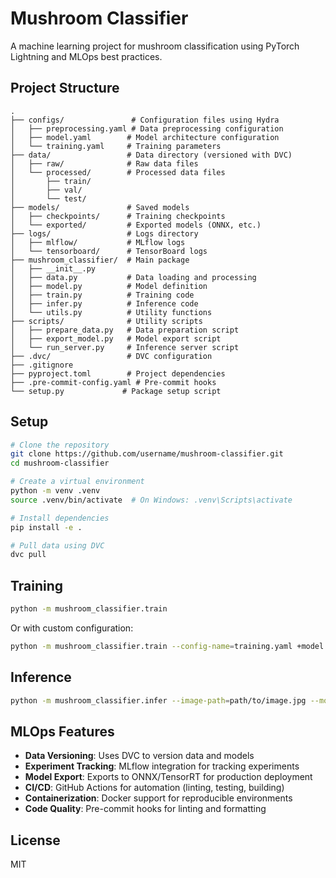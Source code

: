 # Mushroom Classifier

A machine learning project for mushroom classification using PyTorch Lightning and MLOps best practices.

## Project Structure

```
.
├── configs/               # Configuration files using Hydra
│   ├── preprocessing.yaml # Data preprocessing configuration
│   ├── model.yaml        # Model architecture configuration
│   └── training.yaml     # Training parameters
├── data/                 # Data directory (versioned with DVC)
│   ├── raw/              # Raw data files
│   └── processed/        # Processed data files
│       ├── train/
│       ├── val/
│       └── test/
├── models/               # Saved models
│   ├── checkpoints/      # Training checkpoints
│   └── exported/         # Exported models (ONNX, etc.)
├── logs/                 # Logs directory
│   ├── mlflow/           # MLflow logs
│   └── tensorboard/      # TensorBoard logs
├── mushroom_classifier/  # Main package
│   ├── __init__.py
│   ├── data.py           # Data loading and processing
│   ├── model.py          # Model definition
│   ├── train.py          # Training code
│   ├── infer.py          # Inference code
│   └── utils.py          # Utility functions
├── scripts/              # Utility scripts
│   ├── prepare_data.py   # Data preparation script
│   ├── export_model.py   # Model export script
│   └── run_server.py     # Inference server script
├── .dvc/                 # DVC configuration
├── .gitignore
├── pyproject.toml        # Project dependencies
├── .pre-commit-config.yaml # Pre-commit hooks
└── setup.py             # Package setup script
```

## Setup

```bash
# Clone the repository
git clone https://github.com/username/mushroom-classifier.git
cd mushroom-classifier

# Create a virtual environment
python -m venv .venv
source .venv/bin/activate  # On Windows: .venv\Scripts\activate

# Install dependencies
pip install -e .

# Pull data using DVC
dvc pull
```

## Training

```bash
python -m mushroom_classifier.train
```

Or with custom configuration:

```bash
python -m mushroom_classifier.train --config-name=training.yaml +model.learning_rate=0.001
```

## Inference

```bash
python -m mushroom_classifier.infer --image-path=path/to/image.jpg --model-path=models/exported/model.onnx
```

## MLOps Features

- **Data Versioning**: Uses DVC to version data and models
- **Experiment Tracking**: MLflow integration for tracking experiments
- **Model Export**: Exports to ONNX/TensorRT for production deployment
- **CI/CD**: GitHub Actions for automation (linting, testing, building)
- **Containerization**: Docker support for reproducible environments
- **Code Quality**: Pre-commit hooks for linting and formatting

## License

MIT
